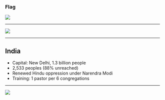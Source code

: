 ### Flag

![](https://upload.wikimedia.org/wikipedia/en/4/41/Flag_of_India.svg)

--------------------

![](https://upload.wikimedia.org/wikipedia/commons/b/bb/India_%28orthographic_projection%29.svg)

--------------------

## India

- Capital: New Delhi, 1.3 billion people
- 2,533 peoples (88% unreached)
- Renewed Hindu oppression under Narendra Modi
- Training: 1 pastor per 6 congregations

--------------------

![](https://player.vimeo.com/video/23640682)


